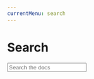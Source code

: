 ```yaml
---
currentMenu: search
---
```


# Search

<form action="search.html">
<input type="text" name="q" id="tipue_search_input" autocomplete="off" placeholder="Search the docs" required>
</form>
<div id="tipue_search_content"></div>
